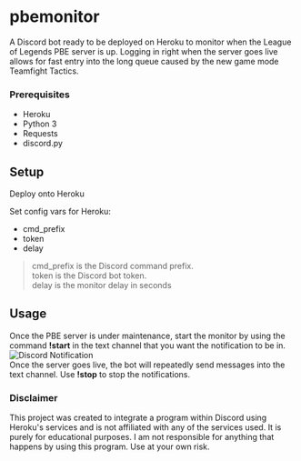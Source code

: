 # pbemonitor

A Discord bot ready to be deployed on Heroku to monitor when the League of Legends PBE server is up. Logging in right when the server goes live allows for fast entry into the long queue caused by the new game mode Teamfight Tactics.

### Prerequisites
- Heroku
- Python 3  
- Requests  
- discord.py

## Setup
Deploy onto Heroku

Set config vars for Heroku:  
- cmd_prefix  
- token
- delay

> cmd_prefix is the Discord command prefix.  
> token is the Discord bot token.  
> delay is the monitor delay in seconds

## Usage
Once the PBE server is under maintenance, start the monitor by using the command **!start** in the text channel that you want the notification to be in.  
![Discord Notification](https://i.imgur.com/zk8i62T.png)  
Once the server goes live, the bot will repeatedly send messages into the text channel. Use **!stop** to stop the notifications.

### Disclaimer
This project was created to integrate a program within Discord using Heroku's services and is not affiliated with any of the services used. It is purely for educational purposes. I am not responsible for anything that happens by using this program. Use at your own risk.
